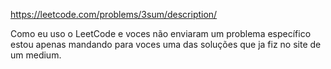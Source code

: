 https://leetcode.com/problems/3sum/description/

Como eu uso o LeetCode e voces não enviaram um problema específico estou apenas mandando para voces uma das soluções que ja fiz no site de um medium.
